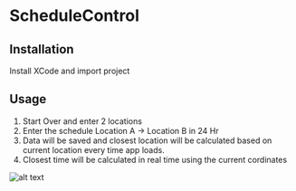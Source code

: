 # ScheduleControl

## Installation 
Install XCode and import project

## Usage 
1) Start Over and enter 2 locations 
2) Enter the schedule Location A -> Location B in 24 Hr
3) Data will be saved and closest location will be calculated based on current location every time app loads. 
4) Closest time will be calculated in real time using the current cordinates 

![alt text](https://i.ibb.co/yNCZkQX/sched-control-des.png)
